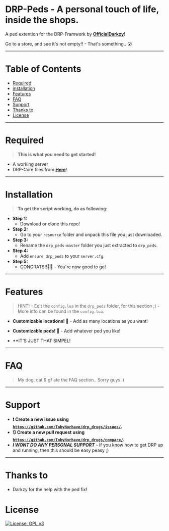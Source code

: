 # DRP-Peds - A personal touch of life, inside the shops.
A ped extention for the DRP-Framwork by <a href="https://github.com/OfficialDarkzy" target="_blank">**OfficialDarkzy**</a>!

Go to a store, and see it's not empty!! - That's something.. 😮  

---

# Table of Contents
- [Required](#required)
- [installation](#installation)
- [Features](#features)
- [FAQ](#faq)
- [Support](#support)
- [Thanks to](#thanks)
- [License](#license)

---

# Required
> **This is what you need to get started!**
- A working server
- DRP-Core files from <a href="https://github.com/OfficialDarkzy/DRP-Core" target="_blank">**Here**</a>!

---

# Installation
> **To get the script working, do as following:**
- **Step 1:**
    - Download or clone this repo!
- **Step 2:**
    - Go to your `resource` folder and unpack this file you just downloaded.
- **Step 3:**
    - Rename the `drp_peds-master` folder you just extracted to `drp_peds`.
- **Step 4:**
    - Add `ensure drp_peds` to your `server.cfg`.
- **Step 5:**
    - CONGRATS!!🎉🎈 - You're now good to go!

---

# Features

> HINT! - Edit the `config.lua` in the `drp_peds` folder, for this section ;) - More info can be found in the `config.lua`.

- **Customizable locations! 📍** - Add as many locations as you want!

- **Customizable peds! 🧍** - Add whatever ped you like!

- **IT'S JUST THAT SIMPEL!

---

# FAQ
> My dog, cat & gf ate the FAQ section.. Sorry guys :(

---

# Support
- **❗ Create a new issue using <a href="https://github.com/TobyNorhave/drp_drugs/issues/" target="_blank">`https://github.com/TobyNorhave/drp_drugs/issues/`</a>.**
- **🔃 Create a new pull request using <a href="https://github.com/TobyNorhave/drp_drugs/compare/" target="_blank">`https://github.com/TobyNorhave/drp_drugs/compare/`</a>.**
- ***I WONT DO ANY PERSONAL SUPPORT*** - If you know how to get DRP up and running, then this should be easy peasy ;) 

---

# Thanks to
- Darkzy for the help with the ped fix!

# License
[![License: GPL v3](https://img.shields.io/badge/License-GPLv3-blue.svg)](https://www.gnu.org/licenses/gpl-3.0)

